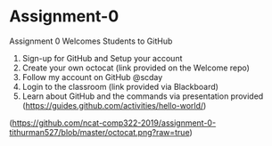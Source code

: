 # Assignment-0
Assignment 0 Welcomes Students to GitHub


1. Sign-up for GitHub and Setup your account
2. Create your own octocat (link provided on the Welcome repo)
3. Follow my account on GitHub @scday
4. Login to the classroom (link provided via Blackboard)
5. Learn about GitHub and the commands via presentation provided (https://guides.github.com/activities/hello-world/)


(https://github.com/ncat-comp322-2019/assignment-0-tithurman527/blob/master/octocat.png?raw=true)
